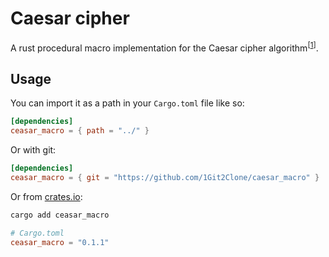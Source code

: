 # Caesar cipher

<!-- markdownlint-disable MD033 -->

A rust procedural macro implementation for the Caesar cipher algorithm<sup>\[[1]\]</sup>.

<!-- markdownlint-enable MD033 -->

## Usage

You can import it as a path in your `Cargo.toml` file like so:

```toml
[dependencies]
ceasar_macro = { path = "../" }
```

Or with git:

```toml
[dependencies]
ceasar_macro = { git = "https://github.com/1Git2Clone/caesar_macro" }
```

Or from [crates.io](https://crates.io/caesar_macro):

```sh
cargo add ceasar_macro
```

```toml
# Cargo.toml
ceasar_macro = "0.1.1"
```

[1]: https://en.wikipedia.org/wiki/Caesar_cipher "Wikipedia/Caesar_cipher"
